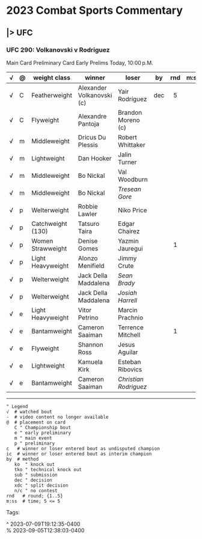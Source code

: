# 2023 Combat Sports Commentary

## |> UFC

### UFC 290: Volkanovski v Rodriguez

Main Card
Preliminary Card
Early Prelims
Today, 10:00 p.M.

| √ | @ | weight class      | winner                    | loser                 | by  | rnd | m:ss | Notes             |
|---|---|-------------------|---------------------------|-----------------------|-----|:---:|------|-------------------|
| √ | C | Featherweight     | Alexander Volkanovski (c) | Yair Rodríguez        | dec |  5  |      | Outstanding!      |
| √ | C | Flyweight         | Alexandre Pantoja         | Brandon Moreno (c)    |     |     |      | Outstanding!      |
| √ | m | Middleweight      | Dricus Du Plessis         | Robert Whittaker      |     |     |      | Crushing!         |
| √ | m | Lightweight       | Dan Hooker                | Jalin Turner          |     |     |      | A real war!       |
| √ | m | Middleweight      | Bo Nickal                 | Val Woodburn          |     |     |      | Epic finish!!     |
| √ | m | Middleweight      | Bo Nickal                 | _Tresean Gore_        |     |     |      | Cancelled         |
| √ | p | Welterweight      | Robbie Lawler             | Niko Price            |     |     |      | Epic finish!!     |
| √ | p | Catchweight (130) | Tatsuro Taira             | Edgar Chairez         |     |     |      | Goes the distance |
| √ | p | Women Strawweight | Denise Gomes              | Yazmin Jauregui       |     |  1  |      | Pow! First shot!  |
| √ | p | Light Heavyweight | Alonzo Menifield          | Jimmy Crute           |     |     |      | Sub gets it done  |
| √ | p | Welterweight      | Jack Della Maddalena      | _Sean Brady_          |     |     |      | Cancelled         |
| √ | p | Welterweight      | Jack Della Maddalena      | _Josiah Harrell_      |     |     |      | Cancelled         |
| √ | e | Light Heavyweight | Vitor Petrino             | Marcin Prachnio       |     |     |      | The big squeeze   |
| √ | e | Bantamweight      | Cameron Saaiman           | Terrence Mitchell     |     |  1  |      | Done in one!      |
| √ | e | Flyweight         | Shannon Ross              | Jesus Aguilar         |     |     |      | Epic finish!!     |
| √ | e | Lightweight       | Kamuela Kirk              | Esteban Ribovics      |     |     |      | Outstanding!      |
| √ | e | Bantamweight      | Cameron Saaiman           | _Christian Rodriguez_ |     |     |      | cancelled         |

- - -
<!-- fights -->

<!-- sources -->

[1]: https://en.wikipedia.org/wiki/List_of_UFC_events "List of UFC events"
[2]: https://watchwrestling.in/sports/ufc/ "UFC Archives"
[3]: https://www.fullfight.video/ "MMAshare Full Fights"
[4]: https://mmashare.mixedmartialartsfighting.xyz/ "Recent 50 MMA Full Fight Videos"

```vim
" Legend
√  # watched bout
-  # video content no longer available
@  # placement on card
   C " Championship bout
   e " early preliminary
   m " main event
   p " preliminary
c   # winner or loser entered bout as undisputed champion
ic  # winner or loser entered bout as interim champion
by  # method
   ko  " knock out
   tko " technical knock out
   sub " submission
   dec " decision
   xdc " split decision
   n/c " no contest
rnd   # round; {1..5}
m:ss  # time; 5 <= 5
```

Tags: 

^ 2023-07-09T19:12:35-0400\
% 2023-09-05T12:38:03-0400
